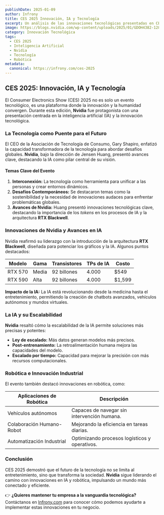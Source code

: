 ```yaml
---
publishDate: 2025-01-09
author: Infrony
title: CES 2025 Innovación, IA y Tecnología
excerpt: Un análisis de las innovaciones tecnológicas presentadas en CES 2025, con un enfoque especial en los avances de Nvidia y la IA.
image: https://blogs.nvidia.com/wp-content/uploads/2025/01/GDOH4382-1280x853.jpg
category: Innovación Tecnológica
tags:
  - CES 2025
  - Inteligencia Artificial
  - Nvidia
  - Tecnología
  - Robótica
metadata:
  canonical: https://infrony.com/ces-2025
---
```


## CES 2025: Innovación, IA y Tecnología

El Consumer Electronics Show (CES) 2025 no es solo un evento tecnológico, es una plataforma donde la innovación y la humanidad convergen. Durante esta edición, **Nvidia** fue protagonista con una presentación centrada en la inteligencia artificial (IA) y la innovación tecnológica.

### La Tecnología como Puente para el Futuro

El CEO de la Asociación de Tecnología de Consumo, Gary Shapiro, enfatizó la capacidad transformadora de la tecnología para abordar desafíos globales. **Nvidia**, bajo la dirección de Jensen Huang, presentó avances clave, destacando la IA como pilar central de su visión.

#### Temas Clave del Evento

1. **Interconexión:** La tecnología como herramienta para unificar a las personas y crear entornos dinámicos.
2. **Desafíos Contemporáneos:** Se destacaron temas como la sostenibilidad y la necesidad de innovaciones audaces para enfrentar problemáticas globales.
3. **Avances de Nvidia:** Huang presentó innovaciones tecnológicas clave, destacando la importancia de los *tokens* en los procesos de IA y la arquitectura **RTX Blackwell**.

### Innovaciones de Nvidia y Avances en IA

Nvidia reafirmó su liderazgo con la introducción de la arquitectura **RTX Blackwell**, diseñada para potenciar los gráficos y la IA. Algunos puntos destacados:

| **Modelo** | **Gama** | **Transistores** | **TPs de IA** | **Costo** |
|------------|----------|------------------|--------------|-----------|
| RTX 570    | Media    | 92 billones      | 4.000        | $549      |
| RTX 590    | Alta     | 92 billones      | 4.000        | $1,599    |

**Impacto de la IA:** La IA está revolucionando desde la medicina hasta el entretenimiento, permitiendo la creación de chatbots avanzados, vehículos autónomos y mundos virtuales.

### La IA y su Escalabilidad

**Nvidia** resaltó cómo la escalabilidad de la IA permite soluciones más precisas y potentes:

- **Ley de escalado:** Más datos generan modelos más precisos.
- **Post-entrenamiento:** La retroalimentación humana mejora las capacidades del modelo.
- **Escalado por tiempo:** Capacidad para mejorar la precisión con más recursos computacionales.

### Robótica e Innovación Industrial

El evento también destacó innovaciones en robótica, como:

| **Aplicaciones de Robótica** | **Descripción** |
|------------------------------|-----------------|
| Vehículos autónomos          | Capaces de navegar sin intervención humana. |
| Colaboración Humano-Robot    | Mejorando la eficiencia en tareas diarias.  |
| Automatización Industrial    | Optimizando procesos logísticos y operativos. |

### Conclusión

CES 2025 demostró que el futuro de la tecnología no se limita al entretenimiento, sino que transforma la sociedad. **Nvidia** sigue liderando el camino con innovaciones en IA y robótica, impulsando un mundo más conectado y eficiente.

👉 **¿Quieres mantener tu empresa a la vanguardia tecnológica?** Contáctanos en [Infrony.com](https://infrony.com) para conocer cómo podemos ayudarte a implementar estas innovaciones en tu negocio.
